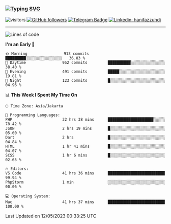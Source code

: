 ### [![Typing SVG](https://readme-typing-svg.herokuapp.com?font=lato&size=22&lines=Hi+There+👋)](https://git.io/typing-svg) 

![visitors](https://visitor-badge.glitch.me/badge?page_id=hanifazzuhdi.hanifazzuhdi)
[![GitHub followers](https://img.shields.io/github/followers/hanifazzuhdi?label=Follow&style=social)](https://github.com/hanifazzuhdi/?tab=follow) 
[![Telegram Badge](https://img.shields.io/badge/-hanif0198-blue?style=social&logo=telegram&link=https://www.t.me/hanif0198/)](https://www.t.me/hanif0198/) 
[![Linkedin: hanifazzuhdi](https://img.shields.io/badge/-hanifazzuhdi-blue?style=flat-square&logo=Linkedin&logoColor=white&link=https://www.linkedin.com/in/hanif-az-zuhdi-69688019b/)](https://www.linkedin.com/in/hanif-az-zuhdi-69688019b/) 

<hr/>

<!--START_SECTION:waka-->
![Lines of code](https://img.shields.io/badge/From%20Hello%20World%20I%27ve%20Written-18.3%20million%20lines%20of%20code-blue)

**I'm an Early 🐤** 

```text
🌞 Morning                913 commits         █████████░░░░░░░░░░░░░░░░   36.83 % 
🌆 Daytime                952 commits         ██████████░░░░░░░░░░░░░░░   38.40 % 
🌃 Evening                491 commits         █████░░░░░░░░░░░░░░░░░░░░   19.81 % 
🌙 Night                  123 commits         █░░░░░░░░░░░░░░░░░░░░░░░░   04.96 % 
```


📊 **This Week I Spent My Time On** 

```text
🕑︎ Time Zone: Asia/Jakarta

💬 Programming Languages: 
PHP                      32 hrs 38 mins      ████████████████████░░░░░   78.42 % 
JSON                     2 hrs 19 mins       █░░░░░░░░░░░░░░░░░░░░░░░░   05.60 % 
Dart                     2 hrs               █░░░░░░░░░░░░░░░░░░░░░░░░   04.84 % 
HTML                     1 hr 41 mins        █░░░░░░░░░░░░░░░░░░░░░░░░   04.07 % 
SCSS                     1 hr 6 mins         █░░░░░░░░░░░░░░░░░░░░░░░░   02.65 % 

🔥 Editors: 
VS Code                  41 hrs 36 mins      █████████████████████████   99.94 % 
PhpStorm                 1 min               ░░░░░░░░░░░░░░░░░░░░░░░░░   00.06 % 

💻 Operating System: 
Mac                      41 hrs 37 mins      █████████████████████████   100.00 % 
```


 Last Updated on 12/05/2023 00:33:25 UTC
<!--END_SECTION:waka-->
